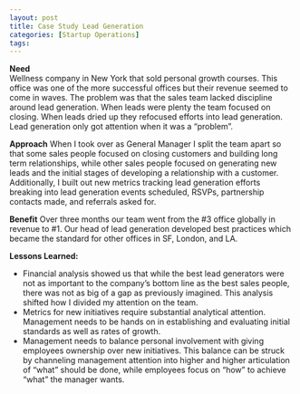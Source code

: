 ```yaml
---
layout: post
title: Case Study Lead Generation
categories: [Startup Operations]
tags:
---
```


**Need**  
Wellness company in New York that sold personal growth courses. This office was one of the more successful offices but their revenue seemed to come in waves. The problem was that the sales team lacked discipline around lead generation. When leads were plenty the team focused on closing. When leads dried up they refocused efforts into lead generation. Lead generation only got attention when it was a “problem”.

**Approach**
When I took over as General Manager I split the team apart so that some sales people focused on closing customers and building long term relationships, while other sales people focused on generating new leads and the initial stages of developing a relationship with a customer. Additionally, I built out new metrics tracking lead generation efforts breaking into lead generation events scheduled, RSVPs, partnership contacts made, and referrals asked for.

**Benefit**
Over three months our team went from the #3 office globally in revenue to #1. Our head of lead generation developed best practices which became the standard for other offices in SF, London, and LA.

**Lessons Learned:**
* Financial analysis showed us that while the best lead generators were not as important to the company’s bottom line as the best sales people, there was not as big of a gap as previously imagined. This analysis shifted how I divided my attention on the team.
* Metrics for new initiatives require substantial analytical attention. Management needs to be hands on in establishing and evaluating initial standards as well as rates of growth.
* Management needs to balance personal involvement with giving employees ownership over new initiatives. This balance can be struck by channeling management attention into higher and higher articulation of “what” should be done, while employees focus on “how” to achieve “what” the manager wants.

